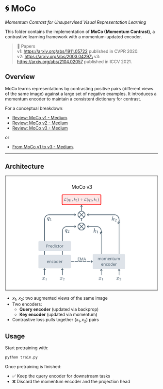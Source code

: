 # 🌀 MoCo

*Momentum Contrast for Unsupervised Visual Representation Learning*

This folder contains the implementation of **MoCo (Momentum Contrast)**, a contrastive learning framework with a momentum-updated encoder.

> 📄 Papers\
> v1: https://arxiv.org/abs/1911.05722 published in CVPR 2020.\
> v2: https://arxiv.org/abs/2003.04297\
> v3: https://arxiv.org/abs/2104.02057 published in ICCV 2021.


## Overview
MoCo learns representations by contrasting positive pairs (different views of the same image) against a large set of negative examples. It introduces a momentum encoder to maintain a consistent dictionary for contrast.

For a conceptual breakdown: 
- [Review: MoCo v1 - Medium](https://sh-tsang.medium.com/review-moco-momentum-contrast-for-unsupervised-visual-representation-learning-99b590c042a9).
- [Review: MoCo v2 - Medium](https://sh-tsang.medium.com/review-moco-v2-improved-baselines-with-momentum-contrastive-learning-8b03598a0324)
- [Review: MoCo v3 - Medium](https://sh-tsang.medium.com/review-moco-v3-an-empirical-study-of-training-self-supervised-vision-transformers-4a1a70c53ecd)

or

- [From MoCo v1 to v3 - Medium](https://medium.com/data-science/from-moco-v1-to-v3-towards-building-a-dynamic-dictionary-for-self-supervised-learning-part-1-745dc3b4e861).


---

## Architecture

![MoCo v3 architecture diagram](../../assets/MoCo.png)

- $x_1$, $x_2$: two augmented views of the same image
- Two encoders:
    - **Query encoder** (updated via backprop)
    - **Key encoder** (updated via momentum)
- Contrastive loss pulls together $(x_1, x_2)$ pairs
## Usage

Start pretraining with:
```bash
python train.py 
```
Once pretraining is finished:
- ✅ Keep the query encoder for downstream tasks
- ❌ Discard the momentum encoder and the projection head
